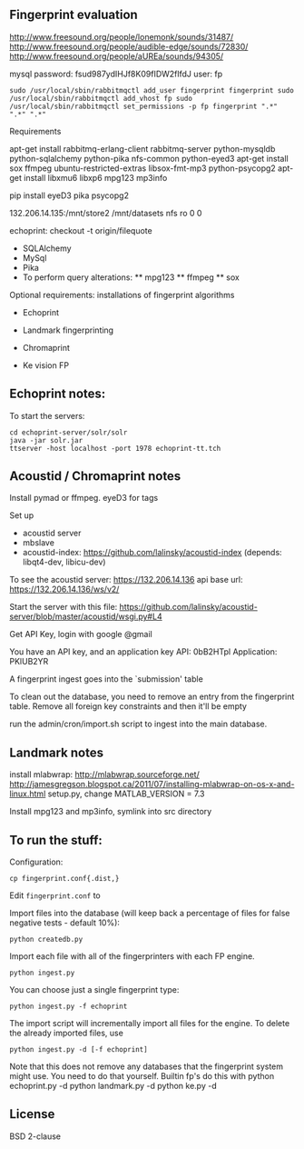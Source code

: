 Fingerprint evaluation
----------------------
http://www.freesound.org/people/lonemonk/sounds/31487/
http://www.freesound.org/people/audible-edge/sounds/72830/
http://www.freesound.org/people/aUREa/sounds/94305/

mysql password: fsud987ydIHJf8K09fIDW2flfdJ  user: fp

`sudo /usr/local/sbin/rabbitmqctl add_user fingerprint fingerprint
sudo /usr/local/sbin/rabbitmqctl add_vhost fp
sudo /usr/local/sbin/rabbitmqctl set_permissions -p fp fingerprint ".*" ".*" ".*"`

Requirements

apt-get install rabbitmq-erlang-client rabbitmq-server python-mysqldb python-sqlalchemy python-pika nfs-common python-eyed3
apt-get install sox ffmpeg ubuntu-restricted-extras libsox-fmt-mp3 python-psycopg2
apt-get install libxmu6 libxp6 mpg123 mp3info

pip install eyeD3 pika psycopg2

132.206.14.135:/mnt/store2 /mnt/datasets nfs    ro      0       0

echoprint:
checkout -t origin/filequote

* SQLAlchemy
* MySql
* Pika
* To perform query alterations:
** mpg123
** ffmpeg
** sox

Optional requirements: installations of fingerprint algorithms

* Echoprint
* Landmark fingerprinting
* Chromaprint

* Ke vision FP

Echoprint notes:
----------------

To start the servers:

    cd echoprint-server/solr/solr
    java -jar solr.jar
    ttserver -host localhost -port 1978 echoprint-tt.tch

Acoustid / Chromaprint notes
-----------------------------
Install pymad or ffmpeg. eyeD3 for tags

Set up
* acoustid server
* mbslave
* acoustid-index: https://github.com/lalinsky/acoustid-index (depends: libqt4-dev, libicu-dev)

To see the acoustid server:
https://132.206.14.136
api base url: https://132.206.14.136/ws/v2/

Start the server with this file:
https://github.com/lalinsky/acoustid-server/blob/master/acoustid/wsgi.py#L4

Get API Key, login with google @gmail

You have an API key, and an application key
API: 0bB2HTpl
Application: PKlUB2YR

A fingerprint ingest goes into the `submission' table

To clean out the database, you need to remove an entry from the fingerprint table. Remove
all foreign key constraints and then it'll be empty

run the admin/cron/import.sh script to ingest into the main database.

Landmark notes
--------------
install mlabwrap: http://mlabwrap.sourceforge.net/
http://jamesgregson.blogspot.ca/2011/07/installing-mlabwrap-on-os-x-and-linux.html
setup.py, change MATLAB_VERSION = 7.3

Install mpg123 and mp3info, symlink into src directory

To run the stuff:
-----------------

Configuration:

    cp fingerprint.conf{.dist,}

Edit `fingerprint.conf` to

Import files into the database (will keep back a percentage of files for
false negative tests - default 10%):

    python createdb.py

Import each file with all of the fingerprinters with each FP engine.

    python ingest.py

You can choose just a single fingerprint type:

    python ingest.py -f echoprint

The import script will incrementally import all files
for the engine. To delete the already imported files, use

    python ingest.py -d [-f echoprint]

Note that this does not remove any databases that the fingerprint
system might use. You need to do that yourself. Builtin fp's
do this with
    python echoprint.py -d
    python landmark.py -d
    python ke.py -d




License
-------
BSD 2-clause

